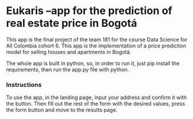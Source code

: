 # Eukaris –app for the prediction of real estate price in Bogotá

This app is the final project of the team 181 for the course Data Science for All Colombia cohort 6. This app is the implementation of a price prediction model for selling houses and apartments in Bogotá.

The whole app is built in python, so, in order to run it, just pip install the requirements, then run the app.py file with python.


### Instructions

To use the app, in the landing page, input your address and confirm it with the button. Then fill out the rest of the form with the desired values, press the form button and move to the results page.

